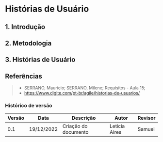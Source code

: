 # Histórias de Usuário

## 1. Introdução
## 2. Metodologia
## 3. Histórias de Usuário
## Referências
> - SERRANO, Maurício; SERRANO, Milene; Requisitos - Aula 15;
> - https://www.digite.com/pt-br/agile/historias-de-usuarios/

### Histórico de versão

| Versão | Data       | Descrição                                 | Autor        | Revisor |
| ------ | ---------- | ----------------------------------------- | ------------ | -------- |
| 0.1    | 19/12/2022 | Criação do documento                      | Letícia Aires | Samuel
